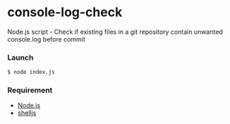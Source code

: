 # console-log-check
Node.js script - Check if existing files in a git repository contain unwanted console.log before commit

### Launch
```sh
$ node index.js
```

### Requirement
- [Node.js](https://github.com/nodejs/node)
- [shelljs](https://github.com/shelljs/shelljs)
